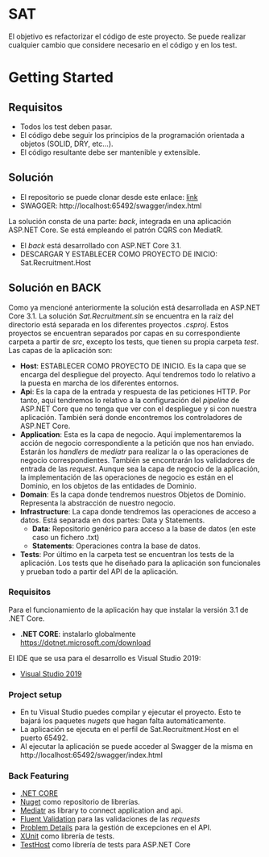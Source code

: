# SAT

El objetivo es refactorizar el código de este proyecto. Se puede realizar cualquier cambio que considere necesario en el código y en los test.

# Getting Started

## Requisitos

* Todos los test deben pasar.
* El código debe seguir los principios de la programación orientada a objetos (SOLID, DRY, etc...).
* El código resultante debe ser mantenible y extensible.

## Solución

* El repositorio se puede clonar desde este enlace: [link](https://github.com/tmatgar/sat_tmatgar.git)
* SWAGGER: http://localhost:65492/swagger/index.html

La solución consta de una parte: _back_, integrada en una aplicación ASP.NET Core. Se está empleando el patrón CQRS con MediatR.
* El _back_ está desarrollado con ASP.NET Core 3.1.
* DESCARGAR Y ESTABLECER COMO PROYECTO DE INICIO: Sat.Recruitment.Host

## Solución en BACK

Como ya mencioné anteriormente la solución está desarrollada en ASP.NET Core 3.1. La solución _Sat.Recruitment.sln_ se encuentra en la raíz del directorio está separada en los diferentes proyectos _.csproj_. Estos proyectos se encuentran separados por capas en su correspondiente carpeta a partir de _src_, excepto los tests, que tienen su propia carpeta _test_. Las capas de la aplicación son:

* __Host__: ESTABLECER COMO PROYECTO DE INICIO. Es la capa que se encarga del despliegue del proyecto. Aquí tendremos todo lo relativo a la puesta en marcha de los diferentes entornos.
* __Api__: Es la capa de la entrada y respuesta de las peticiones HTTP. Por tanto, aquí tendremos lo relativo a la configuración del _pipeline_ de ASP.NET Core que no tenga que ver con el despliegue y si con nuestra aplicación. También será donde encontremos los controladores de ASP.NET Core.
* __Application__: Esta es la capa de negocio. Aquí implementaremos la acción de negocio correspondiente a la petición que nos han enviado. Estarán los _handlers_ de _mediatr_ para realizar la o las operaciones de negocio correspondientes. También se encontrarán los validadores de entrada de las _request_. Aunque sea la capa de negocio de la aplicación, la implementación de las operaciones de negocio es están en el Dominio, en los objetos de las entidades de Dominio.
* __Domain__: Es la capa donde tendremos nuestros Objetos de Dominio. Representa la abstracción de nuestro negocio.
* __Infrastructure__: La capa donde tendremos las operaciones de acceso a datos. Está separada en dos partes: Data y Statements.
  * __Data__: Repositorio genérico para acceso a la base de datos (en este caso un fichero .txt)
  * __Statements__: Operaciones contra la base de datos.
* __Tests__: Por último en la carpeta test se encuentran los tests de la aplicación. Los tests que he diseñado para la aplicación son funcionales y prueban todo a partir del API de la aplicación.

### Requisitos

Para el funcionamiento de la aplicación hay que instalar la versión 3.1 de .NET Core.

* __.NET CORE__: instalarlo globalmente https://dotnet.microsoft.com/download

El IDE que se usa para el desarrollo es Visual Studio 2019:

* [Visual Studio 2019](https://visualstudio.microsoft.com/es/vs/)

### Project setup

* En tu Visual Studio puedes compilar y ejecutar el proyecto. Esto te bajará los paquetes _nugets_ que hagan falta automáticamente.
* La aplicación se ejecuta en el perfil de Sat.Recruitment.Host en el puerto 65492.
* Al ejecutar la aplicación se puede acceder al Swagger de la misma en http://localhost:65492/swagger/index.html

### Back Featuring

* [.NET CORE](https://dotnet.microsoft.com/download)
* [Nuget](https://www.nuget.org/) como repositorio de librerías.
* [Mediatr](https://github.com/jbogard/MediatR) as library to connect application and api.
* [Fluent Validation](https://fluentvalidation.net) para las validaciones de las _requests_
* [Problem Details](https://docs.microsoft.com/en-us/dotnet/api/microsoft.aspnetcore.mvc.problemdetails?view=aspnetcore-3.1) para la gestión de excepciones en el API.
* [XUnit](https://docs.microsoft.com/es-es/dotnet/core/testing/unit-testing-with-dotnet-test) como librería de tests.
* [TestHost](https://docs.microsoft.com/es-es/aspnet/core/test/integration-tests?view=aspnetcore-3.1) como librería de tests para ASP.NET Core